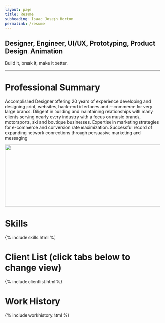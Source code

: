 ```yaml
---
layout: page
title: Resume
subheading: Isaac Joseph Horton
permalink: /resume
---
```


## Designer, Engineer, UI/UX, Prototyping, Product Design, Animation

Build it, break it, make it better.
<hr>

# Professional Summary

<div uk-grid><div class="uk-width-1-2@m">

Accomplished Designer offering 20 years of experience developing and designing print, websites, back-end interfaces and e-commerce for very large brands. Diligent in building and maintaining relationships with many clients serving nearly every industry with a focus on music brands, motorsports, ski and boutique businesses. Expertise in marketing strategies for e-commerce and conversion rate maximization. Successful record of expanding network connections through persuasive marketing and messaging.
</div>
<div class="uk-width-1-2@m">
<img class="uk-width-1-1" src="{{ "/assets/img/resume-preview.jpg" | relative_url }}" width="800" height="200">
</div></div>

# Skills
{% include skills.html %}

# Client List (click tabs below to change view)
{% include clientlist.html %}

# Work History
{% include workhistory.html %}
